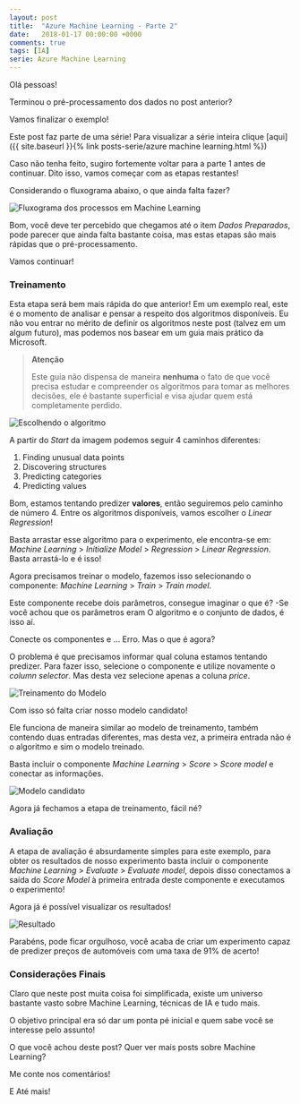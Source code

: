 ```yaml
---
layout: post
title:  "Azure Machine Learning - Parte 2"
date:   2018-01-17 00:00:00 +0000
comments: true
tags: [IA]
serie: Azure Machine Learning
---
```


Olá pessoas!

Terminou o pré-processamento dos dados no post anterior?

Vamos finalizar o exemplo!
<!--more-->

Este post faz parte de uma série! Para visualizar a série inteira clique [aqui]({{ site.baseurl }}{% link posts-serie/azure machine learning.html %})

Caso não tenha feito, sugiro fortemente voltar para a parte 1 antes de continuar. Dito isso, vamos começar com as etapas restantes!

Considerando o fluxograma abaixo, o que ainda falta fazer?

![Fluxograma dos processos em Machine Learning](https://i.imgur.com/33zhCJj.png)

Bom, você deve ter percebido que chegamos até o item *Dados Preparados*, pode parecer que ainda falta bastante coisa, mas estas etapas são mais rápidas que o pré-processamento.

Vamos continuar!

### Treinamento

Esta etapa será bem mais rápida do que anterior! Em um exemplo real, este é o momento de analisar e pensar a respeito dos algoritmos disponíveis. Eu não vou entrar no mérito de definir os algoritmos neste post (talvez em um algum futuro), mas podemos nos basear em um guia mais prático da Microsoft.

> **Atenção**
>
> Este guia não dispensa de maneira **nenhuma** o fato de que você precisa estudar e compreender os algoritmos para tomar as melhores decisões, ele é bastante superficial e visa ajudar quem está completamente perdido.

![Escolhendo o algoritmo](https://i.imgur.com/SlxAV1I.png)

A partir do *Start* da imagem podemos seguir 4 caminhos diferentes:

1. Finding unusual data points
2. Discovering structures
3. Predicting categories
4. Predicting values

Bom, estamos tentando predizer **valores**, então seguiremos pelo caminho de número 4. Entre os algoritmos disponíveis, vamos escolher o *Linear Regression*!

Basta arrastar esse algoritmo para o experimento, ele encontra-se em: *Machine Learning* > *Initialize Model* > *Regression* > *Linear Regression*. Basta arrastá-lo e é isso!

Agora precisamos treinar o modelo, fazemos isso selecionando o componente: *Machine Learning* > *Train* > *Train model*.

Este componente recebe dois parâmetros, consegue imaginar o que é? -Se você achou que os parâmetros eram O algoritmo e o conjunto de dados, é isso aí.

Conecte os componentes e ... Erro. Mas o que é agora?

O problema é que precisamos informar qual coluna estamos tentando predizer. Para fazer isso, selecione o componente e utilize novamente o *column selector*. Mas desta vez selecione apenas a coluna *price*.

![Treinamento do Modelo](https://i.imgur.com/vw7st5B.jpg)

Com isso só falta criar nosso modelo candidato!

Ele funciona de maneira similar ao modelo de treinamento, também contendo duas entradas diferentes, mas desta vez, a primeira entrada não é o algoritmo e sim o modelo treinado.

Basta incluir o componente *Machine Learning* > *Score* > *Score model* e conectar as informações.

![Modelo candidato](https://i.imgur.com/q9XepoS.jpg)

Agora já fechamos a etapa de treinamento, fácil né?

### Avaliação

A etapa de avaliação é absurdamente simples para este exemplo, para obter os resultados de nosso experimento basta incluir o componente *Machine Learning* > *Evaluate* > *Evaluate model*, depois disso conectamos a saída do *Score Model* à primeira entrada deste componente e executamos o experimento!

Agora já é possível visualizar os resultados!

![Resultado](https://i.imgur.com/2h85QVI.jpg)

Parabéns, pode ficar orgulhoso, você acaba de criar um experimento capaz de predizer preços de automóveis com uma taxa de 91% de acerto!

### Considerações Finais

Claro que neste post muita coisa foi simplificada, existe um universo bastante vasto sobre Machine Learning, técnicas de IA e tudo mais.

O objetivo principal era só dar um ponta pé inicial e quem sabe você se interesse pelo assunto!

O que você achou deste post? Quer ver mais posts sobre Machine Learning?

Me conte nos comentários!

E Até mais!